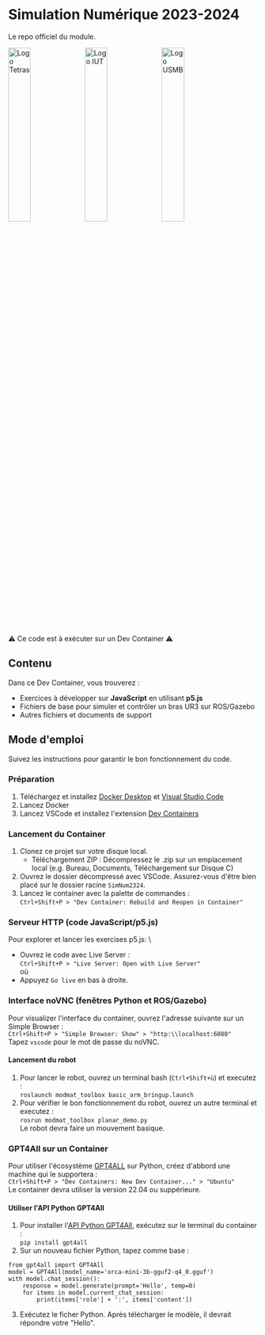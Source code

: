 # Simulation Numérique 2023-2024
Le repo officiel du module.

<p float="left">
    <img src="https://www.tetras.univ-smb.fr/themes/custom/tetras_b5/logo.svg" width="30%" alt="Logo Tetras"/>
    <img src="https://www.univ-smb.fr/iut-annecy/wp-content/uploads/sites/98/2022/09/logo-iut-annecy-233x86px1.svg" width="30%" alt="Logo IUT"/>
    <img src="https://www.univ-smb.fr/wp-content/themes/usmb/assets/img/logo.svg" width="30%" alt="Logo USMB"/>
</p>

⚠ Ce code est à exécuter sur un Dev Container ⚠

## Contenu
Dans ce Dev Container, vous trouverez :
- Exercices à développer sur **JavaScript** en utilisant **p5.js**
- Fichiers de base pour simuler et contrôler un bras UR3 sur ROS/Gazebo
- Autres fichiers et documents de support

## Mode d'emploi
Suivez les instructions pour garantir le bon fonctionnement du code.

### Préparation
1. Téléchargez et installez [Docker Desktop](https://www.docker.com/products/docker-desktop/) et [Visual Studio Code](https://code.visualstudio.com/download)
2. Lancez Docker
3. Lancez VSCode et installez l'extension [Dev Containers](https://marketplace.visualstudio.com/items?itemName=ms-vscode-remote.remote-containers)

### Lancement du Container
1. Clonez ce projet sur votre disque local.
   - Téléchargement ZIP : Décompressez le .zip sur un emplacement local (e.g. Bureau, Documents, Téléchargement sur Disque C)
2. Ouvrez le dossier décompressé avec VSCode. Assurez-vous d'être bien placé sur le dossier racine `SimNum2324`.
3. Lancez le container avec la palette de commandes : \
`Ctrl+Shift+P > "Dev Container: Rebuild and Reopen in Container"`

### Serveur HTTP (code JavaScript/p5.js)
Pour explorer et lancer les exercises p5.js: \
- Ouvrez le code avec Live Server : \
`Ctrl+Shift+P > "Live Server: Open with Live Server"` \
où
- Appuyez `Go live` en bas à droite.

### Interface noVNC (fenêtres Python et ROS/Gazebo)
Pour visualizer l'interface du container, ouvrez l'adresse suivante sur un Simple Browser : \
`Ctrl+Shift+P > "Simple Browser: Show" > "http:\\localhost:6080"` \
Tapez `vscode` pour le mot de passe du noVNC.

#### Lancement du robot
1. Pour lancer le robot, ouvrez un terminal bash (`Ctrl+Shift+ù`) et executez : \
`roslaunch modmat_toolbox basic_arm_bringup.launch`
2. Pour vérifier le bon fonctionnement du robot, ouvrez un autre terminal et executez : \
`rosrun modmat_toolbox planar_demo.py` \
Le robot devra faire un mouvement basique.

### GPT4All sur un Container
Pour utiliser l'écosystème [GPT4ALL](https://gpt4all.io/index.html) sur Python, créez d'abbord une machine qui le supportera : \
`Ctrl+Shift+P > "Dev Containers: New Dev Container..." > "Ubuntu"` \
Le container devra utiliser la version 22.04 ou suppérieure.

#### Utiliser l'API Python GPT4All
1. Pour installer l'[API Python GPT4All](https://docs.gpt4all.io/gpt4all_python.html), exécutez sur le terminal du container : \
`pip install gpt4all`
2. Sur un nouveau fichier Python, tapez comme base :
```
from gpt4all import GPT4All
model = GPT4All(model_name='orca-mini-3b-gguf2-q4_0.gguf')
with model.chat_session():
    response = model.generate(prompt='Hello', temp=0)
    for items in model.current_chat_session:
        print(items['role'] + ':', items['content'])
```
3. Exécutez le ficher Python. Après télécharger le modèle, il devrait répondre votre "Hello".
